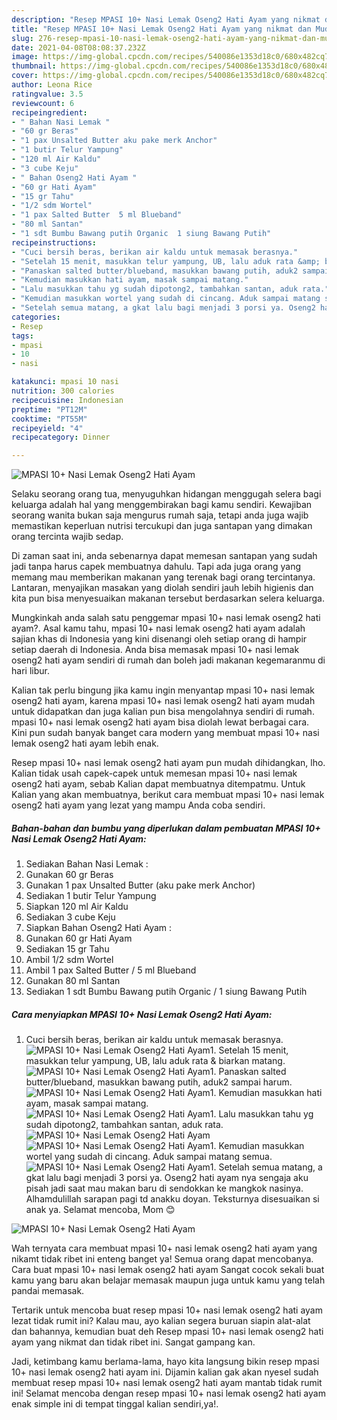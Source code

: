 ```yaml
---
description: "Resep MPASI 10+ Nasi Lemak Oseng2 Hati Ayam yang nikmat dan Mudah Dibuat"
title: "Resep MPASI 10+ Nasi Lemak Oseng2 Hati Ayam yang nikmat dan Mudah Dibuat"
slug: 276-resep-mpasi-10-nasi-lemak-oseng2-hati-ayam-yang-nikmat-dan-mudah-dibuat
date: 2021-04-08T08:08:37.232Z
image: https://img-global.cpcdn.com/recipes/540086e1353d18c0/680x482cq70/mpasi-10-nasi-lemak-oseng2-hati-ayam-foto-resep-utama.jpg
thumbnail: https://img-global.cpcdn.com/recipes/540086e1353d18c0/680x482cq70/mpasi-10-nasi-lemak-oseng2-hati-ayam-foto-resep-utama.jpg
cover: https://img-global.cpcdn.com/recipes/540086e1353d18c0/680x482cq70/mpasi-10-nasi-lemak-oseng2-hati-ayam-foto-resep-utama.jpg
author: Leona Rice
ratingvalue: 3.5
reviewcount: 6
recipeingredient:
- " Bahan Nasi Lemak "
- "60 gr Beras"
- "1 pax Unsalted Butter aku pake merk Anchor"
- "1 butir Telur Yampung"
- "120 ml Air Kaldu"
- "3 cube Keju"
- " Bahan Oseng2 Hati Ayam "
- "60 gr Hati Ayam"
- "15 gr Tahu"
- "1/2 sdm Wortel"
- "1 pax Salted Butter  5 ml Blueband"
- "80 ml Santan"
- "1 sdt Bumbu Bawang putih Organic  1 siung Bawang Putih"
recipeinstructions:
- "Cuci bersih beras, berikan air kaldu untuk memasak berasnya."
- "Setelah 15 menit, masukkan telur yampung, UB, lalu aduk rata &amp; biarkan matang."
- "Panaskan salted butter/blueband, masukkan bawang putih, aduk2 sampai harum."
- "Kemudian masukkan hati ayam, masak sampai matang."
- "Lalu masukkan tahu yg sudah dipotong2, tambahkan santan, aduk rata."
- "Kemudian masukkan wortel yang sudah di cincang. Aduk sampai matang semua."
- "Setelah semua matang, a gkat lalu bagi menjadi 3 porsi ya. Oseng2 hati ayam nya sengaja aku pisah jadi saat mau makan baru di sendokkan ke mangkok nasinya. Alhamdulillah sarapan pagi td anakku doyan. Teksturnya disesuaikan si anak ya. Selamat mencoba, Mom 😊"
categories:
- Resep
tags:
- mpasi
- 10
- nasi

katakunci: mpasi 10 nasi 
nutrition: 300 calories
recipecuisine: Indonesian
preptime: "PT12M"
cooktime: "PT55M"
recipeyield: "4"
recipecategory: Dinner

---
```



![MPASI 10+ Nasi Lemak Oseng2 Hati Ayam](https://img-global.cpcdn.com/recipes/540086e1353d18c0/680x482cq70/mpasi-10-nasi-lemak-oseng2-hati-ayam-foto-resep-utama.jpg)

Selaku seorang orang tua, menyuguhkan hidangan menggugah selera bagi keluarga adalah hal yang menggembirakan bagi kamu sendiri. Kewajiban seorang  wanita bukan saja mengurus rumah saja, tetapi anda juga wajib memastikan keperluan nutrisi tercukupi dan juga santapan yang dimakan orang tercinta wajib sedap.

Di zaman  saat ini, anda sebenarnya dapat memesan santapan yang sudah jadi tanpa harus capek membuatnya dahulu. Tapi ada juga orang yang memang mau memberikan makanan yang terenak bagi orang tercintanya. Lantaran, menyajikan masakan yang diolah sendiri jauh lebih higienis dan kita pun bisa menyesuaikan makanan tersebut berdasarkan selera keluarga. 



Mungkinkah anda salah satu penggemar mpasi 10+ nasi lemak oseng2 hati ayam?. Asal kamu tahu, mpasi 10+ nasi lemak oseng2 hati ayam adalah sajian khas di Indonesia yang kini disenangi oleh setiap orang di hampir setiap daerah di Indonesia. Anda bisa memasak mpasi 10+ nasi lemak oseng2 hati ayam sendiri di rumah dan boleh jadi makanan kegemaranmu di hari libur.

Kalian tak perlu bingung jika kamu ingin menyantap mpasi 10+ nasi lemak oseng2 hati ayam, karena mpasi 10+ nasi lemak oseng2 hati ayam mudah untuk didapatkan dan juga kalian pun bisa mengolahnya sendiri di rumah. mpasi 10+ nasi lemak oseng2 hati ayam bisa diolah lewat berbagai cara. Kini pun sudah banyak banget cara modern yang membuat mpasi 10+ nasi lemak oseng2 hati ayam lebih enak.

Resep mpasi 10+ nasi lemak oseng2 hati ayam pun mudah dihidangkan, lho. Kalian tidak usah capek-capek untuk memesan mpasi 10+ nasi lemak oseng2 hati ayam, sebab Kalian dapat membuatnya ditempatmu. Untuk Kalian yang akan membuatnya, berikut cara membuat mpasi 10+ nasi lemak oseng2 hati ayam yang lezat yang mampu Anda coba sendiri.

<!--inarticleads1-->

##### Bahan-bahan dan bumbu yang diperlukan dalam pembuatan MPASI 10+ Nasi Lemak Oseng2 Hati Ayam:

1. Sediakan  Bahan Nasi Lemak :
1. Gunakan 60 gr Beras
1. Gunakan 1 pax Unsalted Butter (aku pake merk Anchor)
1. Sediakan 1 butir Telur Yampung
1. Siapkan 120 ml Air Kaldu
1. Sediakan 3 cube Keju
1. Siapkan  Bahan Oseng2 Hati Ayam :
1. Gunakan 60 gr Hati Ayam
1. Sediakan 15 gr Tahu
1. Ambil 1/2 sdm Wortel
1. Ambil 1 pax Salted Butter / 5 ml Blueband
1. Gunakan 80 ml Santan
1. Sediakan 1 sdt Bumbu Bawang putih Organic / 1 siung Bawang Putih




<!--inarticleads2-->

##### Cara menyiapkan MPASI 10+ Nasi Lemak Oseng2 Hati Ayam:

1. Cuci bersih beras, berikan air kaldu untuk memasak berasnya.
<img src="//assets-global.cpcdn.com/assets/icons/button_play-2c75c40dde080a61004c1f40b05d8f140eaff45d7e9e6481dc71c63d2e7c4909.png" alt="MPASI 10+ Nasi Lemak Oseng2 Hati Ayam">1. Setelah 15 menit, masukkan telur yampung, UB, lalu aduk rata &amp; biarkan matang.
<img src="//assets-global.cpcdn.com/assets/icons/button_play-2c75c40dde080a61004c1f40b05d8f140eaff45d7e9e6481dc71c63d2e7c4909.png" alt="MPASI 10+ Nasi Lemak Oseng2 Hati Ayam">1. Panaskan salted butter/blueband, masukkan bawang putih, aduk2 sampai harum.
<img src="//assets-global.cpcdn.com/assets/icons/button_play-2c75c40dde080a61004c1f40b05d8f140eaff45d7e9e6481dc71c63d2e7c4909.png" alt="MPASI 10+ Nasi Lemak Oseng2 Hati Ayam">1. Kemudian masukkan hati ayam, masak sampai matang.
<img src="//assets-global.cpcdn.com/assets/icons/button_play-2c75c40dde080a61004c1f40b05d8f140eaff45d7e9e6481dc71c63d2e7c4909.png" alt="MPASI 10+ Nasi Lemak Oseng2 Hati Ayam">1. Lalu masukkan tahu yg sudah dipotong2, tambahkan santan, aduk rata.
<img src="//assets-global.cpcdn.com/assets/icons/button_play-2c75c40dde080a61004c1f40b05d8f140eaff45d7e9e6481dc71c63d2e7c4909.png" alt="MPASI 10+ Nasi Lemak Oseng2 Hati Ayam"><img src="//assets-global.cpcdn.com/assets/icons/button_play-2c75c40dde080a61004c1f40b05d8f140eaff45d7e9e6481dc71c63d2e7c4909.png" alt="MPASI 10+ Nasi Lemak Oseng2 Hati Ayam">1. Kemudian masukkan wortel yang sudah di cincang. Aduk sampai matang semua.
<img src="//assets-global.cpcdn.com/assets/icons/button_play-2c75c40dde080a61004c1f40b05d8f140eaff45d7e9e6481dc71c63d2e7c4909.png" alt="MPASI 10+ Nasi Lemak Oseng2 Hati Ayam">1. Setelah semua matang, a gkat lalu bagi menjadi 3 porsi ya. Oseng2 hati ayam nya sengaja aku pisah jadi saat mau makan baru di sendokkan ke mangkok nasinya. Alhamdulillah sarapan pagi td anakku doyan. Teksturnya disesuaikan si anak ya. Selamat mencoba, Mom 😊
<img src="//assets-global.cpcdn.com/assets/icons/button_play-2c75c40dde080a61004c1f40b05d8f140eaff45d7e9e6481dc71c63d2e7c4909.png" alt="MPASI 10+ Nasi Lemak Oseng2 Hati Ayam">



Wah ternyata cara membuat mpasi 10+ nasi lemak oseng2 hati ayam yang nikamt tidak ribet ini enteng banget ya! Semua orang dapat mencobanya. Cara buat mpasi 10+ nasi lemak oseng2 hati ayam Sangat cocok sekali buat kamu yang baru akan belajar memasak maupun juga untuk kamu yang telah pandai memasak.

Tertarik untuk mencoba buat resep mpasi 10+ nasi lemak oseng2 hati ayam lezat tidak rumit ini? Kalau mau, ayo kalian segera buruan siapin alat-alat dan bahannya, kemudian buat deh Resep mpasi 10+ nasi lemak oseng2 hati ayam yang nikmat dan tidak ribet ini. Sangat gampang kan. 

Jadi, ketimbang kamu berlama-lama, hayo kita langsung bikin resep mpasi 10+ nasi lemak oseng2 hati ayam ini. Dijamin kalian gak akan nyesel sudah membuat resep mpasi 10+ nasi lemak oseng2 hati ayam mantab tidak rumit ini! Selamat mencoba dengan resep mpasi 10+ nasi lemak oseng2 hati ayam enak simple ini di tempat tinggal kalian sendiri,ya!.

